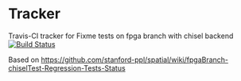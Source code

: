 # Tracker
Travis-CI tracker for Fixme tests on fpga branch with chisel backend
[![Build Status](https://travis-ci.org/mattfel1/Tracker.svg?branch=ClassFixme-Branchfpga-Backendchisel-Tracker)](https://travis-ci.org/mattfel1/Tracker)

Based on https://github.com/stanford-ppl/spatial/wiki/fpgaBranch-chiselTest-Regression-Tests-Status
